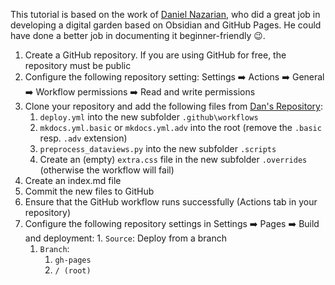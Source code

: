 This tutorial is based on the work of [Daniel Nazarian](https://www.danielnazarian.com/blog/posts/0d7a916e-cd8f-4931-82a5-f206ab1a938e/), who did a great job in developing a digital garden based on Obsidian and GitHub Pages. He could have done a better job in documenting it beginner-friendly 😉.

1. Create a GitHub repository. If you are using GitHub for free, the repository must be public
2. Configure the following repository setting: Settings ➡️ Actions ➡️ General ➡️ Workflow permissions ➡️ Read and write permissions
3. Clone your repository and add the following files from [Dan's Repository](https://github.com/dan1229/tutorial-obsidian-mkdocs-self-hosted):
	1. `deploy.yml` into the new subfolder `.github\workflows`
	2. `mkdocs.yml.basic` or `mkdocs.yml.adv` into the root (remove the `.basic` resp. `.adv` extension)
	3. `preprocess_dataviews.py` into the new subfolder `.scripts`
	4. Create an (empty) `extra.css` file in the new subfolder `.overrides` (otherwise the workflow will fail)
4. Create an index.md file
5. Commit the new files to GitHub
6. Ensure that the GitHub workflow runs successfully (Actions tab in your repository)
7. Configure the following repository settings in Settings ➡️ Pages ➡️ Build and deployment: 
		1. `Source`: Deploy from a branch
	1. `Branch`:
		1. `gh-pages`
		2. `/ (root)`